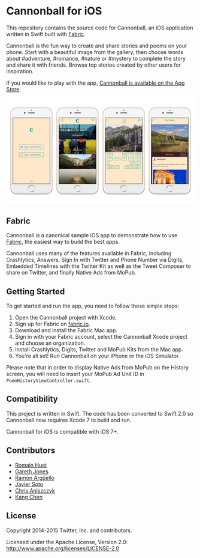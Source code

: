 # Cannonball for iOS

This repository contains the source code for Cannonball, an iOS application written in Swift built with [Fabric](https://get.fabric.io/).

Cannonball is the fun way to create and share stories and poems on your phone. Start with a beautiful image from the gallery, then choose words about #adventure, #romance, #nature or #mystery to complete the story and share it with friends. Browse top stories created by other users for inspiration.

If you would like to play with the app, [Cannonball is available on the App Store](https://itunes.apple.com/us/app/cannonball-magnetic-poetry/id929750075).

![Screenshots of Cannonball for iOS](screenshot.png "Screenshots of Cannonball for iOS")

## Fabric

Cannonball is a canonical sample iOS app to demonstrate how to use [Fabric](https://get.fabric.io/), the easiest way to build the best apps.

Cannonball uses many of the features available in Fabric, including Crashlytics, Answers, Sign In with Twitter and Phone Number via Digits, Embedded Timelines with the Twitter Kit as well as the Tweet Composer to share on Twitter, and finally Native Ads from MoPub.

## Getting Started

To get started and run the app, you need to follow these simple steps:

1. Open the Cannonball project with Xcode.
2. Sign up for Fabric on [fabric.io](https://fabric.io).
3. Download and install the Fabric Mac app.
4. Sign in with your Fabric account, select the Cannonball Xcode project and choose an organization.
5. Install Crashlytics, Digits, Twitter and MoPub Kits from the Mac app.
6. You're all set! Run Cannonball on your iPhone or the iOS Simulator.

Please note that in order to display Native Ads from MoPub on the History screen, you will need to insert your MoPub Ad Unit ID in `PoemHistoryViewController.swift`.

## Compatibility

This project is written in Swift. The code has been converted to Swift 2.0 so Cannonball now requires Xcode 7 to build and run.

Cannonball for iOS is compatible with iOS 7+.

## Contributors

* [Romain Huet](https://twitter.com/romainhuet)
* [Gareth Jones](https://twitter.com/gpj)
* [Ramón Argüello](https://twitter.com/monchote)
* [Javier Soto](https://twitter.com/Javi)
* [Chris Aniszczyk](https://twitter.com/cra)
* [Kang Chen](https://twitter.com/kang)

## License

Copyright 2014-2015 Twitter, Inc. and contributors.

Licensed under the Apache License, Version 2.0: http://www.apache.org/licenses/LICENSE-2.0
